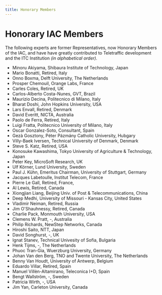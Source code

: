 ```yaml
---
title: Honorary Members
---
```


# Honorary IAC Members


The following experts are former Representatives, now Honorary Members of the IAC, and have have greatly contributed to Teletraffic development and the ITC Institution _(in alphabetical order)._


* Minoru Akiyama, Shibaura Institute of Technology, Japan
* Mario Bonatti, Retired, Italy
* Onno Boxma, Delft University, The Netherlands
* Prosper Chemouil, Orange Labs, France
* Carles Coles, Retired, UK
* Carlos-Alberto Costa-Nunes, GVT, Brazil
* Maurizio Decina, Politecnico di Milano, Italy
* Bharat Doshi, John Hopkins University, USA
* Lars Envall, Retired, Denmark
* David Everitt, NICTA, Australia
* Paolo de Ferra, Retired, Italy
* Luigi Fratta, Politecnico University of Milano, Italy
* Oscar Gonzalez-Soto, Consultant, Spain
* Gezà Gosztony, Péter Pázmány Catholic University, Hubgary
* Villy-Baek Iversen, Technical University of Denmark, Denmark
* Steve S. Katz, Retired, USA
* Konosuke Kawashima, Tokyo University of Agriculture & Technology, Japan
* Peter Key, MicroSoft Research, UK
* Ulf Körner, Lund University, Sweden
* Paul J. Kühn, Emeritus Chairman, University of Stuttgart, Germany
* Jacques Labetoulle, Institut Telecom, France
* Pierre Le Gall, Retired, France,
* Al Lewis, Retired, Canada
* Xiongjian Liang, Beijing Univ. of Post & Telecommunications, China
* Deep Medhi, University of Missouri - Kansas City, United States
* Vladimir Neiman, Retired, Russia
* Jim O'Shauhnessy, Retired, Canada
* Charlie Pack, Monmouth University, USA
* Clemens W. Pratt, -, Australia
* Philip Richards, NewStep Networks, Canada
* Hiroshi Saito, NTT, Japan
* David Songhurst, -, UK
* Ignat Stanev, Technical Univesity of Sofia, Bulgaria
* Henk Tijms, -, The Netherlands
* Phuoc Tran-Gia, Wuerzburg University, Germany
* Johan Van den Berg, TNO and Twente University, The Netherlands
* Benny Van Houdt, University of Antwerp, Belgium
* Eduardo Villar, Retired, Spain
* Manuel Villèn-Altamirano, Teleconica I+D, Spain
* Bengt Wallström, -, Sweden
* Patricia Wirth, -, USA
* Jim Yan, Carleton University, Canada



